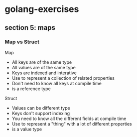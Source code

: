 # golang-exercises
## section 5: maps
 

### Map vs Struct 

Map 
- All keys are of the same type 
- All values are of the same type 
- Keys are indexed and interative
- Use to represent a collection of related properties 
- Don't need to know all keys at compile time 
- is a reference type 

Struct 
- Values can be different type 
- Keys don't support indexing 
- You need to know all the different fields at compile time 
- Use to represent a "thing" with a lot of different properties 
- is a value type
